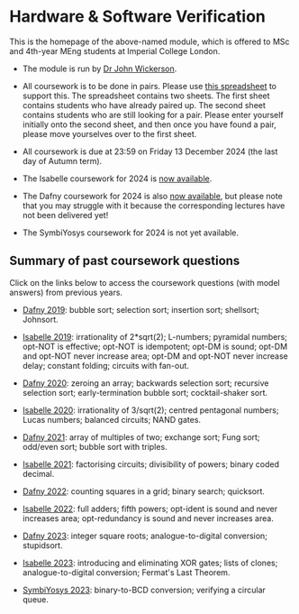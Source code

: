# Hardware & Software Verification

This is the homepage of the above-named module, which is offered to MSc and 4th-year MEng students at Imperial College London.

* The module is run by [Dr John Wickerson](https://johnwickerson.github.io/).

* All coursework is to be done in pairs. Please use [this spreadsheet](https://imperiallondon-my.sharepoint.com/:x:/g/personal/jpw48_ic_ac_uk/EYhkiQ7Q0klGgtWs04hW5cQBj_gjm6j_AlP22WX10hh0Hw?e=ELeDnQ) to support this. The spreadsheet contains two sheets. The first sheet contains students who have already paired up. The second sheet contains students who are still looking for a pair. Please enter yourself initially onto the second sheet, and then once you have found a pair, please move yourselves over to the first sheet.

* All coursework is due at 23:59 on Friday 13 December 2024 (the last day of Autumn term).

* The Isabelle coursework for 2024 is [now available](isabelle/2024).

* The Dafny coursework for 2024 is also [now available](dafny/2024), but please note that you may struggle with it because the corresponding lectures have not been delivered yet!

* The SymbiYosys coursework for 2024 is not yet available.

## Summary of past coursework questions

Click on the links below to access the coursework questions (with model answers) from previous years.

- [Dafny 2019](dafny/2019): bubble sort; selection sort; insertion sort; shellsort; Johnsort.

- [Isabelle 2019](isabelle/2019): irrationality of 2*sqrt(2); L-numbers; pyramidal numbers; opt-NOT is effective; opt-NOT is idempotent; opt-DM is sound; opt-DM and opt-NOT never increase area; opt-DM and opt-NOT never increase delay; constant folding; circuits with fan-out.

- [Dafny 2020](dafny/2020): zeroing an array; backwards selection sort; recursive selection sort; early-termination bubble sort; cocktail-shaker sort.

- [Isabelle 2020](isabelle/2020): irrationality of 3/sqrt(2); centred pentagonal numbers; Lucas numbers; balanced circuits; NAND gates.

- [Dafny 2021](dafny/2021): array of multiples of two; exchange sort; Fung sort; odd/even sort; bubble sort with triples.

- [Isabelle 2021](isabelle/2021): factorising circuits; divisibility of powers; binary coded decimal.

- [Dafny 2022](dafny/2022): counting squares in a grid; binary search; quicksort.

- [Isabelle 2022](isabelle/2022): full adders; fifth powers; opt-ident is sound and never increases area; opt-redundancy is sound and never increases area.

- [Dafny 2023](dafny/2023): integer square roots; analogue-to-digital conversion; stupidsort.

- [Isabelle 2023](isabelle/2023): introducing and eliminating XOR gates; lists of clones; analogue-to-digital conversion; Fermat's Last Theorem.

- [SymbiYosys 2023](yosys/2023): binary-to-BCD conversion; verifying a circular queue.
